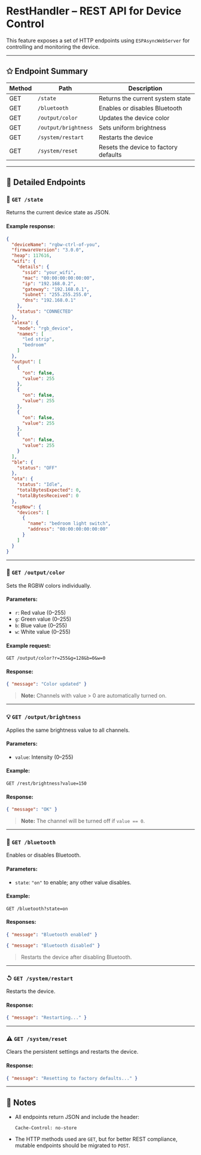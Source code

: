 # RestHandler – REST API for Device Control

This feature exposes a set of HTTP endpoints using `ESPAsyncWebServer` for controlling and monitoring the device.

---

## ✩ Endpoint Summary

| Method | Path                 | Description                           |
| ------ | -------------------- | ------------------------------------- |
| GET    | `/state`             | Returns the current system state      |
| GET    | `/bluetooth`         | Enables or disables Bluetooth         |
| GET    | `/output/color`      | Updates the device color              |
| GET    | `/output/brightness` | Sets uniform brightness               |
| GET    | `/system/restart`    | Restarts the device                   |
| GET    | `/system/reset`      | Resets the device to factory defaults |

---

## 📘 Detailed Endpoints

### 🔹 `GET /state`

Returns the current device state as JSON.

#### Example response:

```json
{
  "deviceName": "rgbw-ctrl-of-you",
  "firmwareVersion": "3.0.0",
  "heap": 117616,
  "wifi": {
    "details": {
      "ssid": "your_wifi",
      "mac": "00:00:00:00:00:00",
      "ip": "192.168.0.2",
      "gateway": "192.168.0.1",
      "subnet": "255.255.255.0",
      "dns": "192.168.0.1"
    },
    "status": "CONNECTED"
  },
  "alexa": {
    "mode": "rgb_device",
    "names": [
      "led strip",
      "bedroom"
    ]
  },
  "output": [
    {
      "on": false,
      "value": 255
    },
    {
      "on": false,
      "value": 255
    },
    {
      "on": false,
      "value": 255
    },
    {
      "on": false,
      "value": 255
    }
  ],
  "ble": {
    "status": "OFF"
  },
  "ota": {
    "status": "Idle",
    "totalBytesExpected": 0,
    "totalBytesReceived": 0
  },
  "espNow": {
    "devices": [
      {
        "name": "bedroom light switch",
        "address": "00:00:00:00:00:00"
      }
    ]
  }
}
``` 

---

### 🎨 `GET /output/color`

Sets the RGBW colors individually.

#### Parameters:

* `r`: Red value (0–255)
* `g`: Green value (0–255)
* `b`: Blue value (0–255)
* `w`: White value (0–255)

#### Example request:

```
GET /output/color?r=255&g=128&b=0&w=0
```

#### Response:

```json
{ "message": "Color updated" }
```

> **Note:** Channels with value > 0 are automatically turned on.

---

### 💡 `GET /output/brightness`

Applies the same brightness value to all channels.

#### Parameters:

* `value`: Intensity (0–255)

#### Example:

```
GET /rest/brightness?value=150
```

#### Response:

```json
{ "message": "OK" }
```

> **Note:** The channel will be turned off if `value == 0`.

---

### 📶 `GET /bluetooth`

Enables or disables Bluetooth.

#### Parameters:

* `state`: `"on"` to enable; any other value disables.

#### Example:

```
GET /bluetooth?state=on
```

#### Responses:

```json
{ "message": "Bluetooth enabled" }
```

```json
{ "message": "Bluetooth disabled" }
```

> Restarts the device after disabling Bluetooth.

---

### ↺ `GET /system/restart`

Restarts the device.

#### Response:

```json
{ "message": "Restarting..." }
```

---

### ⚠️ `GET /system/reset`

Clears the persistent settings and restarts the device.

#### Response:

```json
{ "message": "Resetting to factory defaults..." }
```

---

## 📌 Notes

* All endpoints return JSON and include the header:

  ```
  Cache-Control: no-store
  ```

* The HTTP methods used are `GET`, but for better REST compliance, mutable endpoints should be migrated to `POST`.
